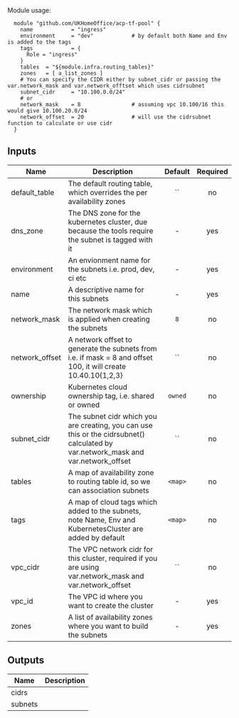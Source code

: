 Module usage:

      module "github.com/UKHomeOffice/acp-tf-pool" {
        name            = "ingress"
        environment     = "dev"            # by default both Name and Env is added to the tags
        tags            = {
          Role = "ingress"
        }
        tables  = "${module.infra.routing_tables}"
        zones   = [ a_list_zones ]
        # You can specify the CIDR either by subnet_cidr or passing the var.network_mask and var.network_offtset which uses cidrsubnet
        subnet_cidr     = "10.100.0.0/24"
        # or
        network_mask    = 8                # assuming vpc 10.100/16 this would give 10.100.20.0/24
        network_offset  = 20               # will use the cidrsubnet function to calculate or use cidr
      }



## Inputs

| Name | Description | Default | Required |
|------|-------------|:-----:|:-----:|
| default_table | The default routing table, which overrides the per availability zones | `` | no |
| dns_zone | The DNS zone for the kubernetes cluster, due because the tools require the subnet is tagged with it | - | yes |
| environment | An envionment name for the subnets i.e. prod, dev, ci etc | - | yes |
| name | A descriptive name for this subnets | - | yes |
| network_mask | The network mask which is applied when creating the subnets | `8` | no |
| network_offset | A network offset to generate the subnets from i.e. if mask = 8 and offset 100, it will create 10.40.10{1,2,3} | `` | no |
| ownership | Kubernetes cloud ownership tag, i.e. shared or owned | `owned` | no |
| subnet_cidr | The subnet cidr which you are creating, you can use this or the cidrsubnet() calculated by var.network_mask and var.network_offset | `` | no |
| tables | A map of availability zone to routing table id, so we can association subnets | `<map>` | no |
| tags | A map of cloud tags which added to the subnets, note Name, Env and KubernetesCluster are added by default | `<map>` | no |
| vpc_cidr | The VPC network cidr for this cluster, required if you are using var.network_mask and var.network_offset | `` | no |
| vpc_id | The VPC id where you want to create the cluster | - | yes |
| zones | A list of availability zones where you want to build the subnets | - | yes |

## Outputs

| Name | Description |
|------|-------------|
| cidrs |  |
| subnets |  |

